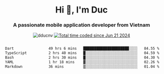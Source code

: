 <h1 align="center">
  Hi 👋, I'm  Duc</h1>
<h3 align="center">A passionate mobile application developer from Vietnam</h3>  
  
<p align="center"> <img src="https://komarev.com/ghpvc/?username=dducnv&label=Profile%20views&color=0e75b6&style=flat" alt="dducnv" /> 
<a href="https://wakatime.com/@4d2a2cd9-1bcb-4dd1-84a4-dce128a35137"><img src="https://wakatime.com/badge/user/4d2a2cd9-1bcb-4dd1-84a4-dce128a35137.svg" alt="Total time coded since Jun 21 2024" /></a>
</p>  

<div style="width: 100vw; overflow-x: auto; flex:center">
  <!--START_SECTION:waka-->

```txt
Dart                49 hrs 6 mins   █████████████████████░░░░   84.55 %
TypeScript          2 hrs 40 mins   █░░░░░░░░░░░░░░░░░░░░░░░░   04.59 %
Bash                2 hrs 30 mins   █░░░░░░░░░░░░░░░░░░░░░░░░   04.30 %
YAML                1 hr 18 mins    ▓░░░░░░░░░░░░░░░░░░░░░░░░   02.26 %
Markdown            36 mins         ▒░░░░░░░░░░░░░░░░░░░░░░░░   01.04 %
```

<!--END_SECTION:waka-->
</div>




  
